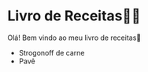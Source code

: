 # Livro de Receitas:man_cook:

Olá! Bem vindo ao meu livro de receitas:wave:

- Strogonoff de carne
- Pavê